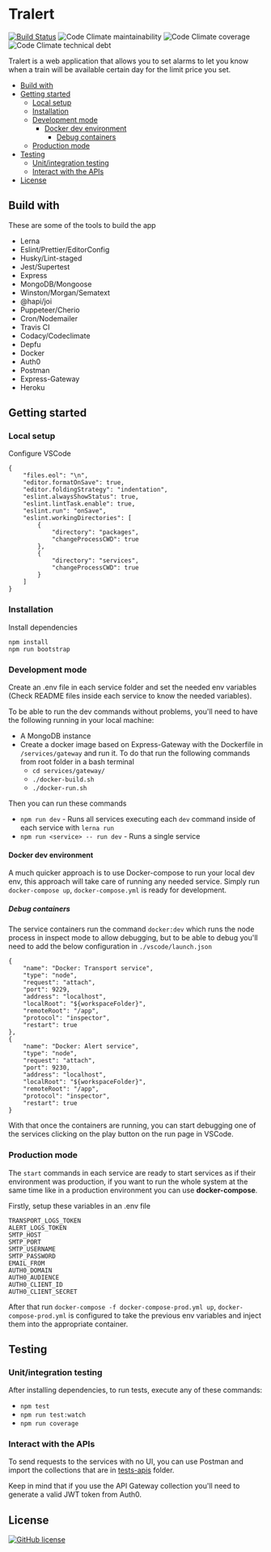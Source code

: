 # Tralert

[![Build Status](https://travis-ci.org/gimeno/tralert.svg)](https://travis-ci.org/gimeno/tralert)
![Code Climate maintainability](https://img.shields.io/codeclimate/maintainability/gimeno/tralert)
![Code Climate coverage](https://img.shields.io/codeclimate/coverage/gimeno/tralert)
![Code Climate technical debt](https://img.shields.io/codeclimate/tech-debt/gimeno/tralert)

Tralert is a web application that allows you to set alarms to let you know when a train will be available certain day for the limit price you set.

-   [Build with](#build-with)
-   [Getting started](#getting-started)
    -   [Local setup](#local-setup)
    -   [Installation](#installation)
    -   [Development mode](#development-mode)
        -   [Docker dev environment](#docker-dev-environment)
            -   [Debug containers](#debug-containers)
    -   [Production mode](#production-mode)
-   [Testing](#testing)
    -   [Unit/integration testing](#unit-integration-testing)
    -   [Interact with the APIs](#interact-with-the-apis)
-   [License](#license)

## Build with

These are some of the tools to build the app

-   Lerna
-   Eslint/Prettier/EditorConfig
-   Husky/Lint-staged
-   Jest/Supertest
-   Express
-   MongoDB/Mongoose
-   Winston/Morgan/Sematext
-   @hapi/joi
-   Puppeteer/Cherio
-   Cron/Nodemailer
-   Travis CI
-   Codacy/Codeclimate
-   Depfu
-   Docker
-   Auth0
-   Postman
-   Express-Gateway
-   Heroku

## Getting started

### Local setup

Configure VSCode

    {
        "files.eol": "\n",
        "editor.formatOnSave": true,
        "editor.foldingStrategy": "indentation",
        "eslint.alwaysShowStatus": true,
        "eslint.lintTask.enable": true,
        "eslint.run": "onSave",
        "eslint.workingDirectories": [
            {
                "directory": "packages",
                "changeProcessCWD": true
            },
            {
                "directory": "services",
                "changeProcessCWD": true
            }
        ]
    }

### Installation

Install dependencies

    npm install
    npm run bootstrap

### Development mode

Create an .env file in each service folder and set the needed env variables (Check README files inside each service to know the needed variables).

To be able to run the dev commands without problems, you'll need to have the following running in your local machine:

-   A MongoDB instance
-   Create a docker image based on Express-Gateway with the Dockerfile in `/services/gateway` and run it. To do that run the following commands from root folder in a bash terminal
    -   `cd services/gateway/`
    -   `./docker-build.sh`
    -   `./docker-run.sh`

Then you can run these commands

-   `npm run dev` - Runs all services executing each `dev` command inside of each service with `lerna run`
-   `npm run <service> -- run dev` - Runs a single service

#### Docker dev environment

A much quicker approach is to use Docker-compose to run your local dev env, this approach will take care of running any needed service. Simply run `docker-compose up`, `docker-compose.yml` is ready for development.

##### Debug containers

The service containers run the command `docker:dev` which runs the node process in inspect mode to allow debugging, but to be able to debug you'll need to add the below configuration in `./vscode/launch.json`

    {
        "name": "Docker: Transport service",
        "type": "node",
        "request": "attach",
        "port": 9229,
        "address": "localhost",
        "localRoot": "${workspaceFolder}",
        "remoteRoot": "/app",
        "protocol": "inspector",
        "restart": true
    },
    {
        "name": "Docker: Alert service",
        "type": "node",
        "request": "attach",
        "port": 9230,
        "address": "localhost",
        "localRoot": "${workspaceFolder}",
        "remoteRoot": "/app",
        "protocol": "inspector",
        "restart": true
    }

With that once the containers are running, you can start debugging one of the services clicking on the play button on the run page in VSCode.

### Production mode

The `start` commands in each service are ready to start services as if their environment was production, if you want to run the whole system at the same time like in a production environment you can use **docker-compose**.

Firstly, setup these variables in an .env file

    TRANSPORT_LOGS_TOKEN
    ALERT_LOGS_TOKEN
    SMTP_HOST
    SMTP_PORT
    SMTP_USERNAME
    SMTP_PASSWORD
    EMAIL_FROM
    AUTH0_DOMAIN
    AUTH0_AUDIENCE
    AUTH0_CLIENT_ID
    AUTH0_CLIENT_SECRET

After that run `docker-compose -f docker-compose-prod.yml up`, `docker-compose-prod.yml` is configured to take the previous env variables and inject them into the appropriate container.

## Testing

### Unit/integration testing

After installing dependencies, to run tests, execute any of these commands:

-   `npm test`
-   `npm run test:watch`
-   `npm run coverage`

### Interact with the APIs

To send requests to the services with no UI, you can use Postman and import the collections that are in [tests-apis](./tests-apis) folder.

Keep in mind that if you use the API Gateway collection you'll need to generate a valid JWT token from Auth0.

## License

[![GitHub license](https://img.shields.io/badge/license-MIT-blue.svg)](LICENSE)
